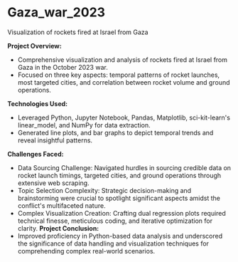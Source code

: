 # Gaza_war_2023
Visualization of rockets fired at Israel from Gaza

**Project Overview:**
- Comprehensive visualization and analysis of rockets fired at Israel from Gaza in the October 2023 war.
- Focused on three key aspects: temporal patterns of rocket launches, most targeted cities, and correlation between rocket volume and ground operations.

**Technologies Used:**
- Leveraged Python, Jupyter Notebook, Pandas, Matplotlib, sci-kit-learn's linear_model, and NumPy for data extraction.
- Generated line plots, and bar graphs to depict temporal trends and reveal insightful patterns.

**Challenges Faced:**
- Data Sourcing Challenge: Navigated hurdles in sourcing credible data on rocket launch timings, targeted cities, and ground operations through extensive web scraping.
- Topic Selection Complexity: Strategic decision-making and brainstorming were crucial to spotlight significant aspects amidst the conflict's multifaceted nature.
- Complex Visualization Creation: Crafting dual regression plots required technical finesse, meticulous coding, and iterative optimization for clarity.
**Project Conclusion:**
- Improved proficiency in Python-based data analysis and underscored the significance of data handling and visualization techniques for comprehending complex real-world scenarios.
